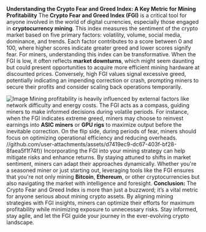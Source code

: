 **Understanding the Crypto Fear and Greed Index: A Key Metric for Mining Profitability**
The **Crypto Fear and Greed Index (FGI)** is a critical tool for anyone involved in the world of digital currencies, especially those engaged in **cryptocurrency mining**. This index measures the sentiment of the crypto market based on five primary factors: volatility, volume, social media, dominance, and trends. Each factor contributes to a score between 0 and 100, where higher scores indicate greater greed and lower scores signify fear.
For miners, understanding this index can be transformative. When the FGI is low, it often reflects **market downturns**, which might seem daunting but could present opportunities to acquire more efficient mining hardware at discounted prices. Conversely, high FGI values signal excessive greed, potentially indicating an impending correction or crash, prompting miners to secure their profits and consider scaling back operations temporarily.

![Image](https://github.com/user-attachments/assets/4a25d116-2220-4385-b08e-f287af8fcbc4)
Mining profitability is heavily influenced by external factors like network difficulty and energy costs. The FGI acts as a compass, guiding miners to make informed decisions during volatile periods. For instance, when the FGI indicates extreme greed, miners may choose to reinvest earnings into **ASIC miners** or **GPU rigs** to maximize output before the inevitable correction. On the flip side, during periods of fear, miners should focus on optimizing operational efficiency and reducing overheads.
 //github.com/user-attachments/assets/d7419ec9-dc67-403f-bf28-8faea5f1f74f))
Incorporating the FGI into your mining strategy can help mitigate risks and enhance returns. By staying attuned to shifts in market sentiment, miners can adapt their approaches dynamically. Whether you're a seasoned miner or just starting out, leveraging tools like the FGI ensures that you're not only mining **Bitcoin**, **Ethereum**, or other cryptocurrencies but also navigating the market with intelligence and foresight.
**Conclusion:** The Crypto Fear and Greed Index is more than just a buzzword; it’s a vital metric for anyone serious about mining crypto assets. By aligning mining strategies with FGI insights, miners can optimize their efforts for maximum profitability while minimizing exposure to unnecessary risks. Stay informed, stay agile, and let the FGI guide your journey in the ever-evolving crypto landscape.
